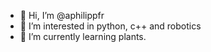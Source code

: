 - 👋 Hi, I’m @aphilippfr
- 👀 I’m interested in python, c++ and robotics
- 🌱 I’m currently learning plants.

<!---
aphilippfr/aphilippfr is a ✨ special ✨ repository because its `README.md` (this file) appears on your GitHub profile.
You can click the Preview link to take a look at your changes.
--->
